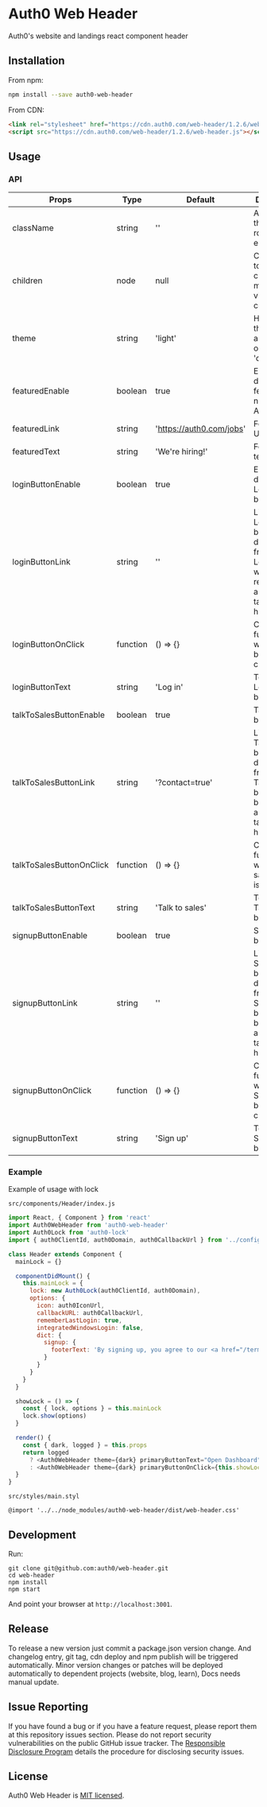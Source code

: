 # Auth0 Web Header

Auth0's website and landings react component header

## Installation

From npm:
```bash
npm install --save auth0-web-header
```

From CDN:
```html
<link rel="stylesheet" href="https://cdn.auth0.com/web-header/1.2.6/web-header.css" />
<script src="https://cdn.auth0.com/web-header/1.2.6/web-header.js"></script>
```

## Usage

### API

Props | Type | Default | Description
------ | ---- | ------- | -----------
className | string | '' | Applied to the header root element.
children | node | null | Can be used to render custom menu items via React components.
theme | string | 'light' | Header theme, another option is 'dark'.
featuredEnable | boolean | true | Enable or disable featured link next to the Auth0 logo.
featuredLink | string | 'https://auth0.com/jobs' | Featured link URI.
featuredText | string | 'We\'re hiring!' | Featured link text.
loginButtonEnable | boolean | true | Enable or disable Login button.
loginButtonLink | string | '' | Link of the Login button, if it's different from `''` the Login button will be rendered as an anchor tag with this href.
loginButtonOnClick | function | () => {} | Callback function for when Login button is clicked.
loginButtonText | string | 'Log in' | Text of the Login button.
talkToSalesButtonEnable | boolean | true | Talk to sales button link.
talkToSalesButtonLink | string | '?contact=true' | Link of the Talk to sales button, if it's different from `''` the Talk to sales button will be rendered as an anchor tag with this href.
talkToSalesButtonOnClick | function | () => {} | Callback function for when Talk to sales button is clicked.
talkToSalesButtonText | string | 'Talk to sales' | Text of the Talk to sales button.
signupButtonEnable | boolean | true | Signup button link.
signupButtonLink | string | '' | Link of the Signup button, if it's different from `''` the Signup button will be rendered as an anchor tag with this href.
signupButtonOnClick | function | () => {} | Callback function for when Signup button is clicked.
signupButtonText | string | 'Sign up' | Text of the Signup button.

### Example

Example of usage with lock

`src/components/Header/index.js`
```javascript
import React, { Component } from 'react'
import Auth0WebHeader from 'auth0-web-header'
import Auth0Lock from 'auth0-lock'
import { auth0ClientId, auth0Domain, auth0CallbackUrl } from '../config'

class Header extends Component {
  mainLock = {}

  componentDidMount() {
    this.mainLock = {
      lock: new Auth0Lock(auth0ClientId, auth0Domain),
      options: {
        icon: auth0IconUrl,
        callbackURL: auth0CallbackUrl,
        rememberLastLogin: true,
        integratedWindowsLogin: false,
        dict: {
          signup: {
            footerText: 'By signing up, you agree to our <a href="/terms" target="_new">terms of service</a> and <a href="/privacy" target="_new">privacy policy</a>'
          }
        }
      }
    }
  }

  showLock = () => {
    const { lock, options } = this.mainLock
    lock.show(options)
  }

  render() {
    const { dark, logged } = this.props
    return logged
      ? <Auth0WebHeader theme={dark} primaryButtonText="Open Dashboard" primaryButtonLink="https://manage.auth0.com/" />
      : <Auth0WebHeader theme={dark} primaryButtonOnClick={this.showLock} />
  }
}
```

`src/styles/main.styl`
```stylus
@import '../../node_modules/auth0-web-header/dist/web-header.css'
```

## Development

Run:
```
git clone git@github.com:auth0/web-header.git
cd web-header
npm install
npm start
```
And point your browser at `http://localhost:3001`.


## Release

To release a new version just commit a package.json version change. And changelog entry, git tag, cdn deploy and npm publish will be triggered automatically.
Minor version changes or patches will be deployed automatically to dependent projects (website, blog, learn), Docs needs manual update.

## Issue Reporting

If you have found a bug or if you have a feature request, please report them at this repository issues section. Please do not report security vulnerabilities on the public GitHub issue tracker. The [Responsible Disclosure Program](https://auth0.com/whitehat) details the procedure for disclosing security issues.


## License

Auth0 Web Header is [MIT licensed](./LICENSE.md).
